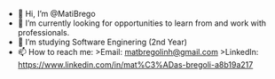- 👋 Hi, I’m @MatiBrego
- 👀 I’m currently looking for opportunities to learn from and work with professionals.
- 🌱 I’m studying Software Enginering (2nd Year)
- 📫 How to reach me:
            >Email: matbregolinh@gmail.com 
            >LinkedIn: https://www.linkedin.com/in/mat%C3%ADas-bregoli-a8b19a217

<!---
MatiBrego/MatiBrego is a ✨ special ✨ repository because its `README.md` (this file) appears on your GitHub profile.
You can click the Preview link to take a look at your changes.
--->
